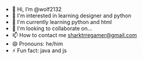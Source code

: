 - 👋 Hi, I’m @wolf2132
- 👀 I'm interested in learning designer and python
- 🌱 I'm currently learning python and html
- 💞️ I'm looking to collaborate on...
- 📫 How to contact me sharktrregamer@gmail.com
- 😄 Pronouns: he/him
- ⚡ Fun fact: java and js
<!---
wolf2132/wolf2132 is a ✨ special ✨ repository because its `README.md` (this file) appears on your GitHub profile.
You can click the Preview link to take a look at your changes.
--->
